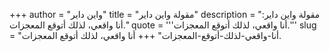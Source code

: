 +++
author = "واين داير"
title = "مقولة واين داير"
description = "مقولة واين داير: أنا واقعي، لذلك أتوقع المعجزات."
quote = '''أنا واقعي، لذلك أتوقع المعجزات.''' 
slug = "أنا-واقعي-لذلك-أتوقع-المعجزات"
+++
أنا واقعي، لذلك أتوقع المعجزات.
